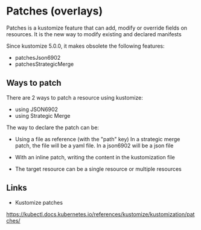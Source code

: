 # Patches (overlays)

Patches is a kustomize feature that can add, modify or override fields on resources. It is the new way to modify existing and declared manifests

Since kustomize 5.0.0, it makes obsolete the following features:

- patchesJson6902
- patchesStrategicMerge

## Ways to patch

There are 2 ways to patch a resource using kustomize:

- using JSON6902
- using Strategic Merge

The way to declare the patch can be:

- Using a file as reference (with the "path" key)
In a strategic merge patch, the file will be a yaml file. In a json6902 will be a json file

- With an inline patch, writing the content in the kustomization file

- The target resource can be a single resource or multiple resources

## Links

- Kustomize patches

<https://kubectl.docs.kubernetes.io/references/kustomize/kustomization/patches/>
